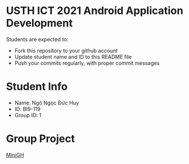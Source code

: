 USTH ICT 2021 Android Application Development
=============================================

Students are expected to:

* Fork this repository to your github account
* Update student name and ID to this README file
* Push your commits regularly, with proper commit messages

Student Info
============

* Name: Ngô Ngọc Đức Huy
* ID: BI9-119
* Group ID: 1

Group Project
=============

[MiniGH](https://github.com/Huy-Ngo/MiniGH)

